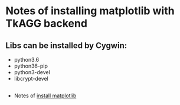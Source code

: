 # Notes of installing matplotlib with TkAGG backend

## Libs can be installed by Cygwin:

* python3.6
* python36-pip
* python3-devel
* libcrypt-devel


## 
* Notes of [install matplotlib](https://matplotlib.org/faq/installing_faq.html)


